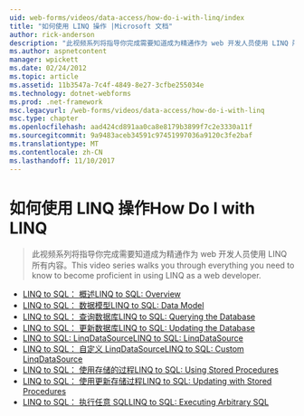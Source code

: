 ```yaml
---
uid: web-forms/videos/data-access/how-do-i-with-linq/index
title: "如何使用 LINQ 操作 |Microsoft 文档"
author: rick-anderson
description: "此视频系列将指导你完成需要知道成为精通作为 web 开发人员使用 LINQ 所有内容。"
ms.author: aspnetcontent
manager: wpickett
ms.date: 02/24/2012
ms.topic: article
ms.assetid: 11b3547a-7c4f-4849-8e27-3cfbe255034e
ms.technology: dotnet-webforms
ms.prod: .net-framework
msc.legacyurl: /web-forms/videos/data-access/how-do-i-with-linq
msc.type: chapter
ms.openlocfilehash: aad424cd891aa0ca8e8179b3899f7c2e3330a11f
ms.sourcegitcommit: 9a9483aceb34591c97451997036a9120c3fe2baf
ms.translationtype: MT
ms.contentlocale: zh-CN
ms.lasthandoff: 11/10/2017
---
```

<a name="how-do-i-with-linq"></a><span data-ttu-id="01cd9-103">如何使用 LINQ 操作</span><span class="sxs-lookup"><span data-stu-id="01cd9-103">How Do I with LINQ</span></span>
====================
> <span data-ttu-id="01cd9-104">此视频系列将指导你完成需要知道成为精通作为 web 开发人员使用 LINQ 所有内容。</span><span class="sxs-lookup"><span data-stu-id="01cd9-104">This video series walks you through everything you need to know to become proficient in using LINQ as a web developer.</span></span>


- [<span data-ttu-id="01cd9-105">LINQ to SQL： 概述</span><span class="sxs-lookup"><span data-stu-id="01cd9-105">LINQ to SQL: Overview</span></span>](how-do-i-linq-to-sql-overview.md)
- [<span data-ttu-id="01cd9-106">LINQ to SQL： 数据模型</span><span class="sxs-lookup"><span data-stu-id="01cd9-106">LINQ to SQL: Data Model</span></span>](how-do-i-linq-to-sql-data-model.md)
- [<span data-ttu-id="01cd9-107">LINQ to SQL： 查询数据库</span><span class="sxs-lookup"><span data-stu-id="01cd9-107">LINQ to SQL: Querying the Database</span></span>](how-do-i-linq-to-sql-querying-the-database.md)
- [<span data-ttu-id="01cd9-108">LINQ to SQL： 更新数据库</span><span class="sxs-lookup"><span data-stu-id="01cd9-108">LINQ to SQL: Updating the Database</span></span>](how-do-i-linq-to-sql-updating-the-database.md)
- [<span data-ttu-id="01cd9-109">LINQ to SQL: LinqDataSource</span><span class="sxs-lookup"><span data-stu-id="01cd9-109">LINQ to SQL: LinqDataSource</span></span>](how-do-i-linq-to-sql-linqdatasource.md)
- [<span data-ttu-id="01cd9-110">LINQ to SQL： 自定义 LinqDataSource</span><span class="sxs-lookup"><span data-stu-id="01cd9-110">LINQ to SQL: Custom LinqDataSource</span></span>](how-do-i-linq-to-sql-custom-linqdatasource.md)
- [<span data-ttu-id="01cd9-111">LINQ to SQL： 使用存储的过程</span><span class="sxs-lookup"><span data-stu-id="01cd9-111">LINQ to SQL: Using Stored Procedures</span></span>](how-do-i-linq-to-sql-using-stored-procedures.md)
- [<span data-ttu-id="01cd9-112">LINQ to SQL： 使用更新存储过程</span><span class="sxs-lookup"><span data-stu-id="01cd9-112">LINQ to SQL: Updating with Stored Procedures</span></span>](how-do-i-linq-to-sql-updating-with-stored-procedures.md)
- [<span data-ttu-id="01cd9-113">LINQ to SQL： 执行任意 SQL</span><span class="sxs-lookup"><span data-stu-id="01cd9-113">LINQ to SQL: Executing Arbitrary SQL</span></span>](how-do-i-linq-to-sql-executing-arbitrary-sql.md)
